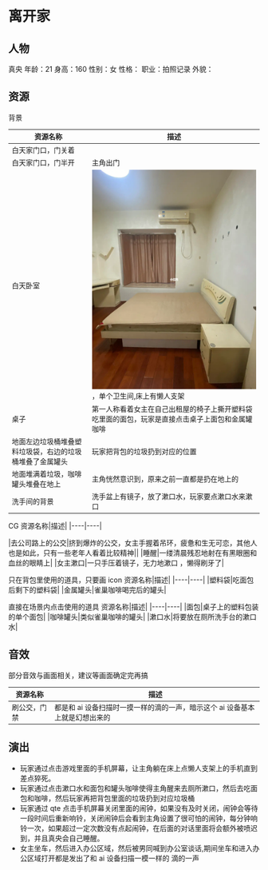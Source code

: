 # 离开家

## 人物

真央
年龄：21
身高：160
性别：女
性格：
职业：拍照记录
外貌：

## 资源

背景

资源名称|描述|
|----|----|
|白天家门口，门关着||
|白天家门口，门半开|主角出门|
|白天卧室|![单间](./参考图/%E6%88%BF%E9%97%B4.webp)，单个卫生间,床上有懒人支架|
|桌子|第一人称看着女主在自己出租屋的椅子上撕开塑料袋吃里面的面包，玩家是直接点击桌子上面包和金属罐咖啡|
|地面左边垃圾桶堆叠塑料垃圾袋，右边的垃圾桶堆叠了金属罐头|玩家把背包的垃圾扔到对应的位置|
|地面堆满着垃圾，咖啡罐头堆叠在地上|主角恍然意识到，原来之前一直都是扔在地上的|
|洗手间的背景|洗手盆上有镜子，放了漱口水，玩家要点漱口水来漱口|

CG
资源名称|描述|
|----|----|

|去公司路上的公交|挤到爆炸的公交，女主手握着吊环，疲惫和生无可恋，其他人也是如此，只有一些老年人看着比较精神||
|睡醒|一缕清晨残忍地射在有黑眼圈和血丝的眼睛上|
|女主漱口|一只手压着镜子，无力地漱口 ，懒得刷牙了|

只在背包里使用的道具，只要画 icon
资源名称|描述|
|----|----|
|塑料袋|吃面包后剩下的塑料袋|
|金属罐头|雀巢咖啡喝完后的罐头|

直接在场景内点击使用的道具
资源名称|描述|
|----|----|
|面包|桌子上的塑料包装的单个面包|
|咖啡罐头|类似雀巢咖啡的罐头|
|漱口水|将要放在厕所洗手台的漱口水|

## 音效

部分音效与画面相关，建议等画面确定完再搞

资源名称|描述|
|----|----|
|刷公交，门禁|都是和 ai 设备扫描时一摸一样的滴的一声，暗示这个 ai 设备基本上就是幻想出来的|

## 演出

- 玩家通过点击游戏里面的手机屏幕，让主角躺在床上点懒人支架上的手机直到差点猝死。
- 玩家通过点击漱口水和面包和罐头咖啡使得主角醒来去厕所漱口，然后去吃面包和咖啡，然后玩家再把背包里面的垃圾扔到对应垃圾桶
- 玩家通过 qte 点击手机屏幕关闭里面的闹钟，如果没有及时关闭，闹钟会等待一段时间后重新响铃，关闭闹钟后会看到主角设置了很可怕的闹钟，每分钟响铃一次，如果超过一定次数没有点起闹钟，在后面的对话里面将会额外被喷迟到，并且真央会自己睡醒。
- 女主坐车，然后进入办公区域，然后被男同喊到办公室谈话,期间坐车和进入办公区域打开都是发出了和 ai 设备扫描一模一样的 滴的一声
